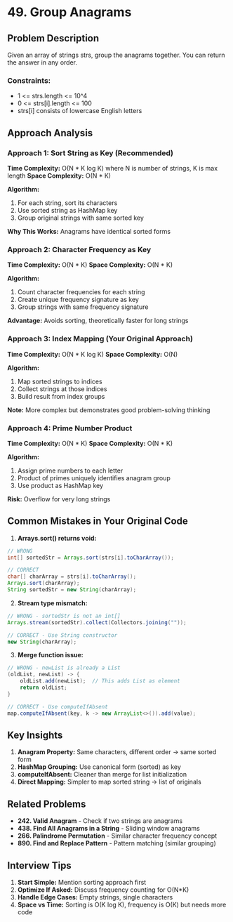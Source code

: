 # 49. Group Anagrams

## Problem Description
Given an array of strings strs, group the anagrams together. You can return the answer in any order.

### Constraints:
- 1 <= strs.length <= 10^4
- 0 <= strs[i].length <= 100
- strs[i] consists of lowercase English letters

## Approach Analysis

### Approach 1: Sort String as Key (Recommended)
**Time Complexity:** O(N * K log K) where N is number of strings, K is max length
**Space Complexity:** O(N * K)

**Algorithm:**
1. For each string, sort its characters
2. Use sorted string as HashMap key
3. Group original strings with same sorted key

**Why This Works:** Anagrams have identical sorted forms

### Approach 2: Character Frequency as Key
**Time Complexity:** O(N * K)
**Space Complexity:** O(N * K)

**Algorithm:**
1. Count character frequencies for each string
2. Create unique frequency signature as key
3. Group strings with same frequency signature

**Advantage:** Avoids sorting, theoretically faster for long strings

### Approach 3: Index Mapping (Your Original Approach)
**Time Complexity:** O(N * K log K)
**Space Complexity:** O(N)

**Algorithm:**
1. Map sorted strings to indices
2. Collect strings at those indices
3. Build result from index groups

**Note:** More complex but demonstrates good problem-solving thinking

### Approach 4: Prime Number Product
**Time Complexity:** O(N * K)
**Space Complexity:** O(N * K)

**Algorithm:**
1. Assign prime numbers to each letter
2. Product of primes uniquely identifies anagram group
3. Use product as HashMap key

**Risk:** Overflow for very long strings

## Common Mistakes in Your Original Code

1. **Arrays.sort() returns void:**
```java
// WRONG
int[] sortedStr = Arrays.sort(strs[i].toCharArray());

// CORRECT
char[] charArray = strs[i].toCharArray();
Arrays.sort(charArray);
String sortedStr = new String(charArray);
```

2. **Stream type mismatch:**
```java
// WRONG - sortedStr is not an int[]
Arrays.stream(sortedStr).collect(Collectors.joining(""));

// CORRECT - Use String constructor
new String(charArray);
```

3. **Merge function issue:**
```java
// WRONG - newList is already a List
(oldList, newList) -> {
    oldList.add(newList);  // This adds List as element
    return oldList;
}

// CORRECT - Use computeIfAbsent
map.computeIfAbsent(key, k -> new ArrayList<>()).add(value);
```

## Key Insights
1. **Anagram Property:** Same characters, different order → same sorted form
2. **HashMap Grouping:** Use canonical form (sorted) as key
3. **computeIfAbsent:** Cleaner than merge for list initialization
4. **Direct Mapping:** Simpler to map sorted string → list of originals

## Related Problems
- **242. Valid Anagram** - Check if two strings are anagrams
- **438. Find All Anagrams in a String** - Sliding window anagrams
- **266. Palindrome Permutation** - Similar character frequency concept
- **890. Find and Replace Pattern** - Pattern matching (similar grouping)

## Interview Tips
1. **Start Simple:** Mention sorting approach first
2. **Optimize If Asked:** Discuss frequency counting for O(N*K)
3. **Handle Edge Cases:** Empty strings, single characters
4. **Space vs Time:** Sorting is O(K log K), frequency is O(K) but needs more code
